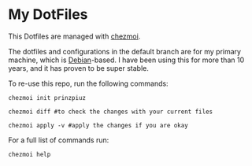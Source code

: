# My DotFiles

This Dotfiles are managed with [chezmoi](https://chezmoi.io/).

The dotfiles and configurations in the default branch are for my primary machine, which is [Debian](https://www.debian.org/)-based. I have been using this for more than 10 years, and it has proven to be super stable.

To re-use this repo, run the following commands:

    chezmoi init prinzpiuz

    chezmoi diff #to check the changes with your current files

    chezmoi apply -v #apply the changes if you are okay

For a full list of commands run:
  
    chezmoi help
